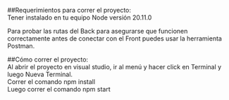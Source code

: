 ##Requerimientos para correr el proyecto:  
Tener instalado en tu equipo Node versión 20.11.0  

Para probar las rutas del Back para asegurarse que funcionen correctamente antes de conectar con el  Front puedes usar la herramienta Postman.  

##Cómo correr el proyecto:  
Al abrir el proyecto en visual studio, ir al menú y hacer click en Terminal y luego Nueva Terminal.  
Correr el comando npm install  
Luego correr el comando npm start  